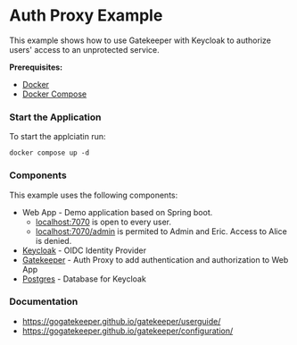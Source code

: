 # Auth Proxy Example
 
This example shows how to use Gatekeeper with Keycloak to authorize users' access to an unprotected service.

**Prerequisites:** 
* [Docker](https://docs.docker.com/get-docker/)
* [Docker Compose](https://docs.docker.com/compose/install/)

### Start the Application

To start the applciatin run:
```shell
docker compose up -d
```

### Components

This example uses the following components:

* Web App - Demo application based on Spring boot. 
  * [localhost:7070](localhost:7070) is open to every user.
  * [localhost:7070/admin](localhost:7070/admin) is permited to Admin and Eric. Access to Alice is denied.
* [Keycloak](https://www.keycloak.org/) - OIDC Identity Provider
* [Gatekeeper](https://gogatekeeper.github.io/gatekeeper) - Auth Proxy to add authentication and authorization to Web App
* [Postgres](https://www.postgresql.org/) - Database for Keycloak


### Documentation

- https://gogatekeeper.github.io/gatekeeper/userguide/
- https://gogatekeeper.github.io/gatekeeper/configuration/
